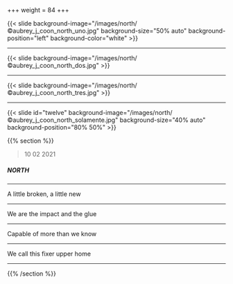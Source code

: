 +++
weight = 84
+++

{{< slide background-image="/images/north/©aubrey_j_coon_north_uno.jpg" background-size="50% auto" background-position="left" background-color="white" >}}

---

{{< slide background-image="/images/north/©aubrey_j_coon_north_dos.jpg" >}}

---

{{< slide background-image="/images/north/©aubrey_j_coon_north_tres.jpg" >}}

---

{{< slide id="twelve" background-image="/images/north/©aubrey_j_coon_north_solamente.jpg" background-size="40% auto" background-position="80% 50%" >}}

{{% section %}}

> 10 02 2021

##### NORTH

---

A little broken, a little new

---

We are the impact and the glue

---

Capable of more than we know

---

We call this fixer upper home

---

{{% /section %}}